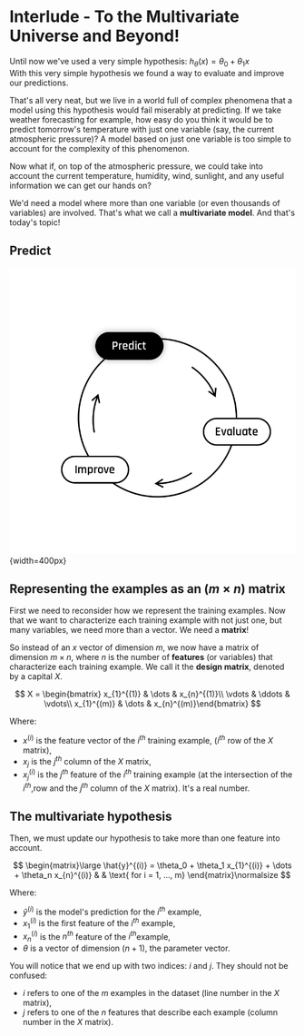 # Interlude - To the Multivariate Universe and Beyond!
Until now we've used a very simple hypothesis: $h_{\theta}(x) = \theta_0 + \theta_1 x$  
With this very simple hypothesis we found a way to evaluate and improve our predictions.  

That's all very neat, but we live in a world full of complex phenomena that a model using this hypothesis would fail miserably at predicting. If we take weather forecasting for example, how easy do you think it would be to predict tomorrow's temperature with just one variable (say, the current atmospheric pressure)? A model based on just one variable is too simple to account for the complexity of this phenomenon.  

 Now what if, on top of the atmospheric pressure, we could take into account the current temperature, humidity, wind, sunlight, and any useful information we can get our hands on?

We'd need a model where more than one variable (or even thousands of variables) are involved. That's what we call a **multivariate model**. And that's today's topic!  


## Predict
![The Learning Cycle - Predict](../assets/Predict.png){width=400px}  

## Representing the examples as an $(m \times n)$ matrix
First we need to reconsider how we represent the training examples.  Now that we want to characterize each training example with not just one, but many variables, we need more than a vector. We need a __matrix__!  

So instead of an $x$ vector of dimension $m$, we now have a matrix of dimension $m \times n$, where $n$ is the number of **features** (or variables) that characterize each training example. We call it the **design matrix**, denoted by a capital $X$.   

$$
X = \begin{bmatrix} 
x_{1}^{(1)} & \dots & x_{n}^{(1)}\\
\vdots & \ddots & \vdots\\
x_{1}^{(m)} & \dots & x_{n}^{(m)}\end{bmatrix}
$$

Where:
- $x^{(i)}$ is the feature vector of the $i^{th}$ training example, ($i^{th}$ row of the $X$ matrix),
- $x_{j}$ is the $j^{th}$ column of the $X$ matrix,
- $x_{j}^{(i)}$ is the $j^{th}$ feature of the $i^{th}$ training example (at the intersection of the $i^{th}$,row and the $j^{th}$ column of the $X$ matrix). It's a real number.

## The multivariate hypothesis
Then, we must update our hypothesis to take more than one feature into account. 

$$
\begin{matrix}\large
\hat{y}^{(i)} = \theta_0 + \theta_1 x_{1}^{(i)} + \dots + \theta_n x_{n}^{(i)} & & \text{ for i = 1, ..., m}    
\end{matrix}\normalsize
$$  

Where:
- $\hat{y}^{(i)}$ is the model's prediction for the $i^{th}$ example,
- $x_{1}^{(i)}$ is the first feature of the $i^{th}$ example,
- $x_{n}^{(i)}$ is the $n^{th}$ feature of the $i^{th}$example,
- $\theta$ is a vector of dimension $(n + 1)$, the parameter vector.
  
You will notice that we end up with two indices: $i$ and $j$. They should not be confused:
- $i$ refers to one of the $m$ examples in the dataset (line number in the $X$ matrix),
- $j$ refers to one of the $n$ features that describe each example (column number in the $X$ matrix).